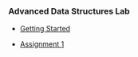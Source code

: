### Advanced Data Structures Lab

+ [Getting Started](https://raw.githubusercontent.com/tejasmorkar/SE/master/ads/ads00.cpp)

+ [Assignment 1](https://raw.githubusercontent.com/tejasmorkar/SE/master/ads/ads01.cpp)
